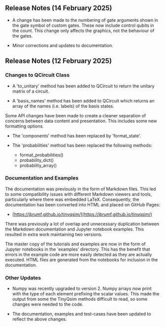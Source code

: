 ## Release Notes (14 February 2025)

- A change has been made to the numbering of gate arguments shown in the gate symbol of custom gates. These now include control qubits in the count. This change only affects the graphics, not the behaviour of the gates.

- Minor corrections and updates to documentation.

## Release Notes (12 February 2025)

### Changes to QCircuit Class

- A 'to_unitary' method has been added to QCircuit to return the unitary matrix of a circuit.

- A 'basis_names' method has been added to QCircuit which returns an array of the names (i.e. labels) of the basis states.

Some API changes have been made to create a cleaner separation of concerns between data content and presentation. This includes some new formatting options.

  - The 'components' method has been replaced by 'format_state'.

  - The 'probabilities' method has been replaced the following methods:
    - format_probabilities()
    - probability_dict()
    - probability_array()

### Documentation and Examples

The documentation was previously in the form of Markdown files. This led to some compatibility issues with different Markdown viewers and tools, particularly where there was embedded LaTeX. Consequently, the documentation has been converted into HTML and placed on GitHub Pages:

- [https://jbrumf.github.io/tinyqsim/](https://jbrumf.github.io/tinyqsim/)

There was previously a lot of overlap and unnecessary duplication between the Markdown documentation and Jupyter notebook examples. This resulted in extra work maintaining two versions.

The master copy of the tutorials and examples are now in the form of Jupyter notebooks in the 'examples' directory. This has the benefit that errors in the example code are more easily detected as they are actually executed. HTML files are generated from the notebooks for inclusion in the documentation.

### Other Updates

- Numpy was recently upgraded to version 2. Numpy arrays now print with the type of each element prefixing the scalar values. This made the output from some the TinyQsim methods difficult to read, so some changes were needed to the code.

- The documentation, examples and test-cases have been updated to reflect the above changes.
